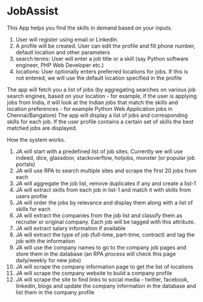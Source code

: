 # JobAssist

This App helps you find the skills in demand based on your inputs. 

1. User will register using email or LinkedIn. 
2. A profile will be created. User can edit the profile and fill phone number, defautl location and other parameters
1. search terms: User will enter a job title or a skill (say Python software engineer, PHP Web Developer etc.)
2. locations: User optionally enters preferred locations  for jobs. If this is not entered, we will use the default location specified in the profile



The app will fetch you a list of jobs (by aggregating searches on various job search engines, based on your location - for example, if the user is applying jobs from India, it will look at the Indian jobs that match the skills and location preferences - for example Python Web Application jobs in Chennai/Bangalore)
The app will display a list of jobs and corresponding skills for each job. If the user profile contains a certain set of skills the best matched jobs are displayed.


How the system works. 
1. JA will start with a predefined list of job sites. Currently we will use indeed, dice, glassdoor, stackoverflow, hotjobs, monster (or popular job portals)
2. JA will use RPA to search multiple sites and scrape the first 20 jobs from each
3. JA will aggregate the job list, remove duplicates if any and create a list-1
4. JA will extract skills from each job in list-1 and match it with skills from users profile
5. JA will order the jobs by relevance and display them along with a list of skills for each
6. JA will extract the companies from the job list and classify them as recruiter or original company. Each job will be tagged with this attribute. 
7. JA will extract salary information if available
8. JA will extract the type of job (full-time, part-time, contract) and tag the job with the information
9. JA will use the company names to go to the company job pages and store them in the database (an RPA process will check this page daily/weekly for new jobs)
10. JA will scrape the company information page to get the list of locations 
11. JA will scrape the company website to build a company profile
12. JA will scrape the site to find links to social media - twitter, facebook, linkedin, blogs and update the company information in the database and list them in the company profile
